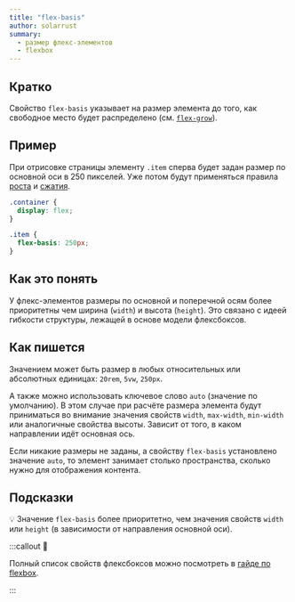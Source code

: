 ```yaml
---
title: "flex-basis"
author: solarrust
summary:
  - размер флекс-элементов
  - flexbox
---
```


## Кратко

Свойство `flex-basis` указывает на размер элемента до того, как свободное место будет распределено (см. [`flex-grow`](/css/doka/flex-grow/)).

## Пример

При отрисовке страницы элементу `.item` сперва будет задан размер по основной оси в 250 пикселей. Уже потом будут применяться правила [роста](/css/doka/flex-grow/) и [сжатия](/css/doka/flex-shrink/).

```css
.container {
  display: flex;
}

.item {
  flex-basis: 250px;
}
```

## Как это понять

У флекс-элементов размеры по основной и поперечной осям более приоритетны чем ширина (`width`) и высота (`height`). Это связано с идеей гибкости структуры, лежащей в основе модели флексбоксов.

## Как пишется

Значением может быть размер в любых относительных или абсолютных единицах: `20rem`, `5vw`, `250px`.

А также можно использовать ключевое слово `auto` (значение по умолчанию). В этом случае при расчёте размера элемента будут приниматься во внимание значения свойств `width`, `max-width`, `min-width` или аналогичные свойства высоты. Зависит от того, в каком направлении идёт основная ось.

Если никакие размеры не заданы, а свойству `flex-basis` установлено значение `auto`, то элемент занимает столько пространства, сколько нужно для отображения контента.

## Подсказки

💡 Значение `flex-basis` более приоритетно, чем значения свойств `width` или `height` (в зависимости от направления основной оси).

:::callout 📝

Полный список свойств флексбоксов можно посмотреть в [гайде по flexbox](/css/long/flexbox-guide/).

:::
